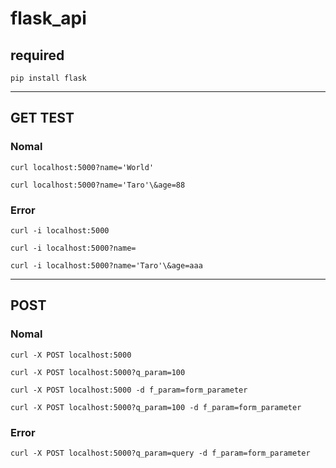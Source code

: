 # flask_api

## required
```
pip install flask
```

---
## GET TEST
### Nomal
```
curl localhost:5000?name='World'
```
```
curl localhost:5000?name='Taro'\&age=88
```

### Error
```
curl -i localhost:5000
```
```
curl -i localhost:5000?name=
```
```
curl -i localhost:5000?name='Taro'\&age=aaa
```

---

## POST
### Nomal
```
curl -X POST localhost:5000
```
```
curl -X POST localhost:5000?q_param=100
```
```
curl -X POST localhost:5000 -d f_param=form_parameter
```
```
curl -X POST localhost:5000?q_param=100 -d f_param=form_parameter
```

### Error
```
curl -X POST localhost:5000?q_param=query -d f_param=form_parameter
```
